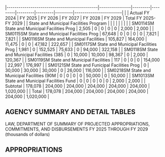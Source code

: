 |----------------------------------------------|----------------|---------|---------|---------|---------|---------|------------------------|
|                                              | Actual FY 2024 | FY 2025 | FY 2026 | FY 2027 | FY 2028 | FY 2029 | Total FY 2025- FY 2029 |
| State and Municipal Facilities Program       |                |         |         |         |         |         |                        |
| SM0114SM State and Municipal Facilities Prog | 2,505          | 0       | 0       | 0       | 0       | 2,000   | 2,000                  |
| SM0115SM State and Municipal Facilities Prog | 67,648         | 0       | 0       | 0       | 0       | 7,821   | 7,821                  |
| SM0116SM State and Municipal Facilities      | 105,827        | 164,000 | 11,475  | 0       | 0       | 47,182  | 222,657                |
| SM0117SM State and Municipal Facilities Prog | 1,981          | 0       | 152,525 | 75,633  | 0       | 94,000  | 322,158                |
| SM0118SM State and Municipal Facilities (385 | 0              | 10,000  | 10,000  | 98,367  | 0       | 2,000   | 120,367                |
| SM0119SM State and Municipal Facilities      | 117            | 0       | 0       | 0       | 154,000 | 22,997  | 176,997                |
| SM0121SM State and Funicipal Facilities Prog | 0              | 30,000  | 30,000  | 30,000  | 0       | 26,000  | 116,000                |
| SM0218SM State and Municipal Facilities (90M | 0              | 0       | 0       | 0       | 50,000  | 0       | 50,000                 |
| SM1013SM State and Municipal Facilities Fund | 0              | 0       | 0       | 0       | 0       | 2,000   | 2,000                  |
| Subtotal                                     | 178,078        | 204,000 | 204,000 | 204,000 | 204,000 | 204,000 | 1,020,000              |
| Total                                        | 178,078        | 204,000 | 204,000 | 204,000 | 204,000 | 204,000 | 1,020,000              |

## **AGENCY SUMMARY AND DETAIL TABLES**

LAW, DEPARTMENT OF SUMMARY OF PROJECTED APPROPRIATIONS, COMMITMENTS, AND DISBURSEMENTS FY 2025 THROUGH FY 2029 (thousands of dollars)

## **APPROPRIATIONS**